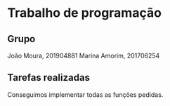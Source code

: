 
# Trabalho de programação

## Grupo

João Moura, 201904881
Marina Amorim, 201706254

## Tarefas realizadas

Conseguimos implementar todas as funções pedidas.



